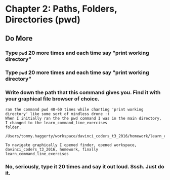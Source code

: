 # Chapter 2: Paths, Folders, Directories (pwd)

## Do More

### Type `pwd` 20 more times and each time say "print working directory"

### Type `pwd` 20 more times and each time say "print working directory"

### Write down the path that this command gives you. Find it with your graphical file browser of choice.

    ran the command pwd 40-60 times while chanting 'print working directory' like some sort of mindless drone :)
    When I initially ran the the pwd command I was in the main directory, I changed to the learn_command_line_exercises
    folder. 
    
    /Users/tommy.haggerty/workspace/davinci_coders_t3_2016/homework/learn_command_line_exercises
    
    To navigate graphically I opened finder, opened workspace, davinci_coders_t3_2016, homework, finally
    learn_command_line_exercises

### No, seriously, type it 20 times and say it out loud. Sssh. Just do it.
